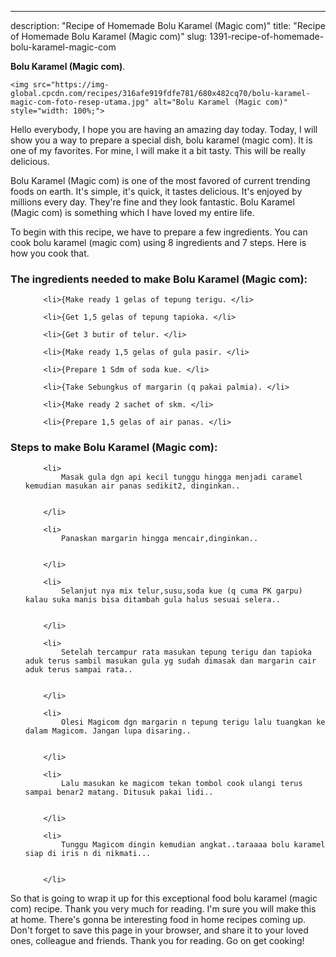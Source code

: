 ---
description: "Recipe of Homemade Bolu Karamel (Magic com)"
title: "Recipe of Homemade Bolu Karamel (Magic com)"
slug: 1391-recipe-of-homemade-bolu-karamel-magic-com

<p>
	<strong>Bolu Karamel (Magic com)</strong>. 
	
</p>
<p>
	
	<img src="https://img-global.cpcdn.com/recipes/316afe919fdfe781/680x482cq70/bolu-karamel-magic-com-foto-resep-utama.jpg" alt="Bolu Karamel (Magic com)" style="width: 100%;">
	
	
</p>
<p>
	Hello everybody, I hope you are having an amazing day today. Today, I will show you a way to prepare a special dish, bolu karamel (magic com). It is one of my favorites. For mine, I will make it a bit tasty. This will be really delicious.
</p>
	
<p>
	
</p>
<p>
	Bolu Karamel (Magic com) is one of the most favored of current trending foods on earth. It's simple, it's quick, it tastes delicious. It's enjoyed by millions every day. They're fine and they look fantastic. Bolu Karamel (Magic com) is something which I have loved my entire life.
</p>

<p>
To begin with this recipe, we have to prepare a few ingredients. You can cook bolu karamel (magic com) using 8 ingredients and 7 steps. Here is how you cook that.
</p>

<h3>The ingredients needed to make Bolu Karamel (Magic com):</h3>

<ol>
	
		<li>{Make ready 1 gelas of tepung terigu. </li>
	
		<li>{Get 1,5 gelas of tepung tapioka. </li>
	
		<li>{Get 3 butir of telur. </li>
	
		<li>{Make ready 1,5 gelas of gula pasir. </li>
	
		<li>{Prepare 1 Sdm of soda kue. </li>
	
		<li>{Take Sebungkus of margarin (q pakai palmia). </li>
	
		<li>{Make ready 2 sachet of skm. </li>
	
		<li>{Prepare 1,5 gelas of air panas. </li>
	
</ol>
<p>
	
</p>

<h3>Steps to make Bolu Karamel (Magic com):</h3>

<ol>
	
		<li>
			Masak gula dgn api kecil tunggu hingga menjadi caramel kemudian masukan air panas sedikit2, dinginkan..
			
			
		</li>
	
		<li>
			Panaskan margarin hingga mencair,dinginkan..
			
			
		</li>
	
		<li>
			Selanjut nya mix telur,susu,soda kue (q cuma PK garpu) kalau suka manis bisa ditambah gula halus sesuai selera..
			
			
		</li>
	
		<li>
			Setelah tercampur rata masukan tepung terigu dan tapioka aduk terus sambil masukan gula yg sudah dimasak dan margarin cair aduk terus sampai rata..
			
			
		</li>
	
		<li>
			Olesi Magicom dgn margarin n tepung terigu lalu tuangkan ke dalam Magicom. Jangan lupa disaring..
			
			
		</li>
	
		<li>
			Lalu masukan ke magicom tekan tombol cook ulangi terus sampai benar2 matang. Ditusuk pakai lidi..
			
			
		</li>
	
		<li>
			Tunggu Magicom dingin kemudian angkat..taraaaa bolu karamel siap di iris n di nikmati...
			
			
		</li>
	
</ol>

<p>
	
</p>

<p>
	So that is going to wrap it up for this exceptional food bolu karamel (magic com) recipe. Thank you very much for reading. I'm sure you will make this at home. There's gonna be interesting food in home recipes coming up. Don't forget to save this page in your browser, and share it to your loved ones, colleague and friends. Thank you for reading. Go on get cooking!
</p>
